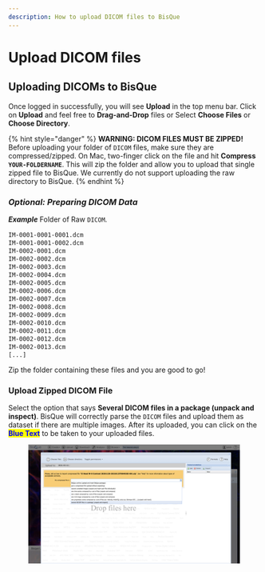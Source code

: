 ```yaml
---
description: How to upload DICOM files to BisQue
---
```


# Upload DICOM files

## Uploading DICOMs to BisQue

Once logged in successfully, you will see **Upload** in the top menu bar. Click on **Upload** and feel free to **Drag-and-Drop** files or Select **Choose Files** or **Choose Directory**.

{% hint style="danger" %}
**WARNING: DICOM FILES MUST BE ZIPPED!**\
Before uploading your folder of `DICOM` files, make sure they are compressed/zipped. On Mac, two-finger click on the file and hit **Compress `YOUR-FOLDERNAME`**. This will zip the folder and allow you to upload that single zipped file to BisQue. We currently do not support uploading the raw directory to BisQue.
{% endhint %}

### _Optional: Preparing DICOM Data_

_**Example**_ Folder of Raw `DICOM`.

```
IM-0001-0001-0001.dcm
IM-0001-0001-0002.dcm
IM-0002-0001.dcm
IM-0002-0002.dcm
IM-0002-0003.dcm
IM-0002-0004.dcm
IM-0002-0005.dcm
IM-0002-0006.dcm
IM-0002-0007.dcm
IM-0002-0008.dcm
IM-0002-0009.dcm
IM-0002-0010.dcm
IM-0002-0011.dcm
IM-0002-0012.dcm
IM-0002-0013.dcm
[...]
```

Zip the folder containing these files and you are good to go!

### Upload Zipped DICOM File

Select the option that says **Several DICOM files in a package (unpack and inspect)**. BisQue will correctly parse the `DICOM` files and upload them as dataset if there are multiple images. After its uploaded, you can click on the <mark style="color:blue;">**Blue Text**</mark> to be taken to your uploaded files.

<figure><img src="../../../.gitbook/assets/upload-dicom.png" alt=""><figcaption></figcaption></figure>
